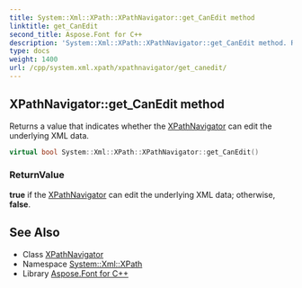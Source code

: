 ```yaml
---
title: System::Xml::XPath::XPathNavigator::get_CanEdit method
linktitle: get_CanEdit
second_title: Aspose.Font for C++
description: 'System::Xml::XPath::XPathNavigator::get_CanEdit method. Returns a value that indicates whether the XPathNavigator can edit the underlying XML data in C++.'
type: docs
weight: 1400
url: /cpp/system.xml.xpath/xpathnavigator/get_canedit/
---
```

## XPathNavigator::get_CanEdit method


Returns a value that indicates whether the [XPathNavigator](../) can edit the underlying XML data.

```cpp
virtual bool System::Xml::XPath::XPathNavigator::get_CanEdit()
```


### ReturnValue

**true** if the [XPathNavigator](../) can edit the underlying XML data; otherwise, **false**.

## See Also

* Class [XPathNavigator](../)
* Namespace [System::Xml::XPath](../../)
* Library [Aspose.Font for C++](../../../)
